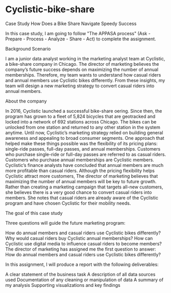 # Cyclistic-bike-share

Case Study How Does a Bike Share Navigate Speedy Success

In this case study, I am going to follow "The APPASA process" (Ask - Prepare - Process - Analyze - Share - Act) to complete the assignment.

Background
Scenario

I am a junior data analyst working in the marketing analyst team at Cyclistic, a bike-share company in Chicago. The director of marketing believes the company’s future 
success depends on maximizing the number of annual memberships. Therefore, my team wants to understand how casual riders and annual members use Cyclistic bikes 
differently. From these insights, my team will design a new marketing strategy to convert casual riders into annual members.

About the company

In 2016, Cyclistic launched a successful bike-share oering. Since then, the program has grown to a fleet of 5,824 bicycles that are geotracked and locked into a 
network of 692 stations across Chicago. The bikes can be unlocked from one station and returned to any other station in the system anytime. Until now, Cyclistic’s 
marketing strategy relied on building general awareness and appealing to broad consumer segments. One approach that helped make these things possible was the flexibility 
of its pricing plans: single-ride passes, full-day passes, and annual memberships. Customers who purchase single-ride or full-day passes are referred to as casual riders. 
Customers who purchase annual memberships are Cyclistic members. Cyclistic’s finance analysts have concluded that annual members are much more profitable than casual riders. 
Although the pricing flexibility helps Cyclistic attract more customers, The director of marketing believes that maximizing the number of annual members will be key to 
future growth. Rather than creating a marketing campaign that targets all-new customers, she believes there is a very good chance to convert casual riders into members. 
She notes that casual riders are already aware of the Cyclistic program and have chosen Cyclistic for their mobility needs.

The goal of this case study

Three questions will guide the future marketing program:

How do annual members and casual riders use Cyclistic bikes differently?
Why would casual riders buy Cyclistic annual memberships?
How can Cyclistic use digital media to influence casual riders to become members?
The director of marketing has assigned me the first question to answer: How do annual members and casual riders use Cyclistic bikes differently?

In this assignment, I will produce a report with the following deliverables:

A clear statement of the business task
A description of all data sources used
Documentation of any cleaning or manipulation of data
A summary of my analysis
Supporting visualizations and key findings
